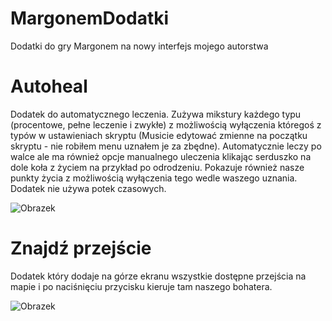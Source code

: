 # MargonemDodatki
Dodatki do gry Margonem na nowy interfejs mojego autorstwa

# Autoheal
Dodatek do automatycznego leczenia. Zużywa mikstury każdego typu (procentowe, pełne leczenie i zwykłe) z możliwością wyłączenia któregoś z typów w ustawieniach skryptu (Musicie edytować zmienne na początku skryptu - nie robiłem menu uznałem je za zbędne). Automatycznie leczy po walce ale ma również opcje manualnego uleczenia klikając serduszko na dole koła z życiem na przykład po odrodzeniu. Pokazuje również nasze punkty życia z możliwością wyłączenia tego wedle waszego uznania. Dodatek nie używa potek czasowych.

![Obrazek](https://i.imgur.com/sTpO8Xj.png)

# Znajdź przejście
Dodatek który dodaje na górze ekranu wszystkie dostępne przejścia na mapie i po naciśnięciu przycisku kieruje tam naszego bohatera.

![Obrazek](https://i.imgur.com/Wud2ZYa.png)
